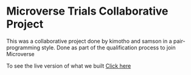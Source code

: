 # Microverse Trials Collaborative Project

This was a collaborative project done by kimotho and samson in a pair-programming style. Done as part of the qualification process to join Microverse

To see the live version of what we built [Click here](https://help.github.com/articles/fork-a-repo/)

